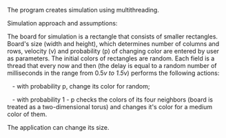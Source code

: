 The program creates simulation using multithreading.

Simulation approach and assumptions:

The board for simulation is a rectangle that consists of smaller rectangles. Board's size (width and height), which
determines number of columns and rows, velocity (v) and probability (p) of changing color are
entered by user as parameters. The initial colors of rectangles are random.
Each field is a thread that every now and then (the delay is equal to a random
number of milliseconds in the range from 0.5*v to 1.5*v) performs the following actions:

   - with probability p, change its color for random;
   
   - with probability 1 - p checks the colors of its four neighbors (board is treated as a two-dimensional torus) and changes it's color for a medium color of them.

The application can change its size.
